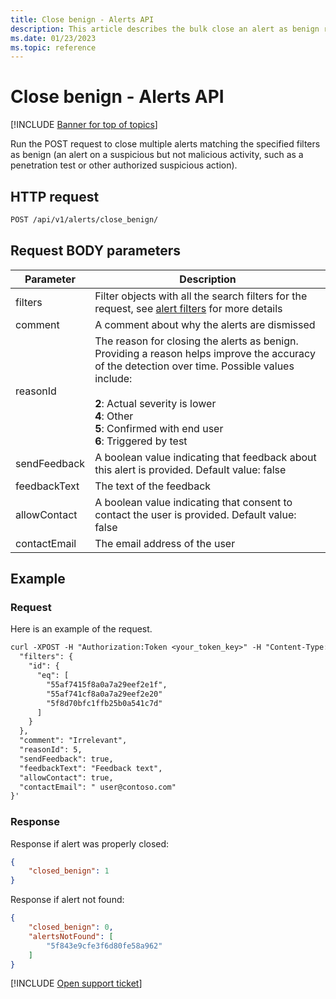 ```yaml
---
title: Close benign - Alerts API
description: This article describes the bulk close an alert as benign request in the Defender for Cloud Apps Alerts API.
ms.date: 01/23/2023
ms.topic: reference
---
```

# Close benign - Alerts API

[!INCLUDE [Banner for top of topics](includes/banner.md)]

Run the POST request to close multiple alerts matching the specified filters as benign (an alert on a suspicious but not malicious activity, such as a penetration test or other authorized suspicious action).

## HTTP request

```rest
POST /api/v1/alerts/close_benign/
```

## Request BODY parameters

| Parameter | Description |
| --- | --- |
| filters | Filter objects with all the search filters for the request, see [alert filters](api-alerts.md#filters) for more details |
| comment | A comment about why the alerts are dismissed |
| reasonId | The reason for closing the alerts as benign. Providing a reason helps improve the accuracy of the detection over time. Possible values include:<br /><br />**2**: Actual severity is lower<br />**4**: Other<br />**5**: Confirmed with end user<br />**6**: Triggered by test |
| sendFeedback | A boolean value indicating that feedback about this alert is provided. Default value: false |
| feedbackText | The text of the feedback |
| allowContact | A boolean value indicating that consent to contact the user is provided. Default value: false |
| contactEmail | The email address of the user |

## Example

### Request

Here is an example of the request.

```rest
curl -XPOST -H "Authorization:Token <your_token_key>" -H "Content-Type: application/json" "https://<tenant_id>.<tenant_region>.contoso.com/api/v1/alerts/close_benign/" -d '{
  "filters": {
    "id": {
      "eq": [
        "55af7415f8a0a7a29eef2e1f",
        "55af741cf8a0a7a29eef2e20"
        "5f8d70bfc1ffb25b0a541c7d"
      ]
    }
  },
  "comment": "Irrelevant",
  "reasonId": 5,
  "sendFeedback": true,
  "feedbackText": "Feedback text",
  "allowContact": true,
  "contactEmail": " user@contoso.com"
}'
```

### Response

Response if alert was properly closed:

```json
{
    "closed_benign": 1
}
```

Response if alert not found:

```json
{
    "closed_benign": 0,
    "alertsNotFound": [
        "5f843e9cfe3f6d80fe58a962"
    ]
}

```

[!INCLUDE [Open support ticket](includes/support.md)]
